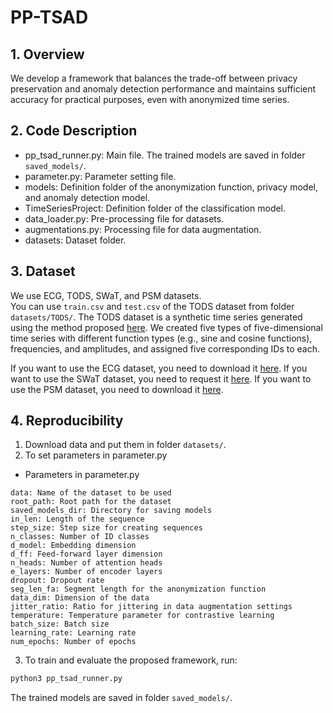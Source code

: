 # **PP-TSAD**

## 1. Overview
We develop a framework that balances the trade-off between privacy preservation and anomaly detection performance and maintains sufficient accuracy for practical purposes, even with anonymized time series.

## 2. Code Description
- pp_tsad_runner.py: Main file. The trained models are saved in folder `saved_models/`.
- parameter.py: Parameter setting file.
- models: Definition folder of the anonymization function, privacy model, and anomaly detection model.
- TimeSeriesProject: Definition folder of the classification model.
- data_loader.py: Pre-processing file for datasets.
- augmentations.py: Processing file for data augmentation.
- datasets: Dataset folder.

## 3. Dataset
We use ECG, TODS, SWaT, and PSM datasets.  
You can use `train.csv` and `test.csv` of the TODS dataset from folder `datasets/TODS/`.
The TODS dataset is a synthetic time series generated using the method proposed [here](https://datasets-benchmarks-proceedings.neurips.cc/paper_files/paper/2021/file/ec5decca5ed3d6b8079e2e7e7bacc9f2-Paper-round1.pdf).
We created five types of five-dimensional time series with different function types (e.g., sine and cosine functions), frequencies, and amplitudes, and assigned five corresponding IDs to each.

If you want to use the ECG dataset, you need to download it [here](https://physionet.org/content/mitdb/1.0.0/).
If you want to use the SWaT dataset, you need to request it [here](https://itrust.sutd.edu.sg/itrust-labs_datasets/).
If you want to use the PSM dataset, you need to download it [here](https://drive.google.com/drive/folders/1RaIJQ8esoWuhyphhmMaH-VCDh-WIluRR).

## 4. Reproducibility
1. Download data and put them in folder `datasets/`.
2. To set parameters in parameter.py
- Parameters in parameter.py
```
data: Name of the dataset to be used
root_path: Root path for the dataset
saved_models_dir: Directory for saving models
in_len: Length of the sequence
step_size: Step size for creating sequences
n_classes: Number of ID classes
d_model: Embedding dimension
d_ff: Feed-forward layer dimension
n_heads: Number of attention heads
e_layers: Number of encoder layers
dropout: Dropout rate
seg_len_fa: Segment length for the anonymization function
data_dim: Dimension of the data
jitter_ratio: Ratio for jittering in data augmentation settings
temperature: Temperature parameter for contrastive learning
batch_size: Batch size
learning_rate: Learning rate
num_epochs: Number of epochs
```
3. To train and evaluate the proposed framework, run:  
```python
python3 pp_tsad_runner.py
```
The trained models are saved in folder `saved_models/`.
